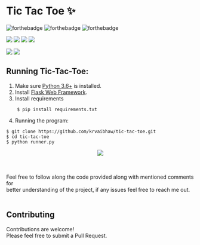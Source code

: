 # Tic Tac Toe ✨

![forthebadge](https://forthebadge.com/images/badges/built-with-love.svg)
![forthebadge](https://forthebadge.com/images/badges/for-you.svg)
![forthebadge](https://forthebadge.com/images/badges/powered-by-coffee.svg)

![](https://img.shields.io/badge/Excitement-High-red)
![](https://img.shields.io/badge/Maintained-Yes-blue)
![](https://img.shields.io/badge/Pull_Requests-Accepting-yellow)
![](https://img.shields.io/github/issues/krvaibhaw/tic-tac-toe)

![](https://img.shields.io/badge/Python-blue)
![](https://img.shields.io/badge/HTML-blueviolet)

## Running Tic-Tac-Toe:

1. Make sure [Python 3.6+](https://www.python.org/downloads/) is installed.
2. Install [Flask Web Framework](https://flask.palletsprojects.com/en/2.0.x/).
3. Install requirements  
```
    $ pip install requirements.txt
``` 
4. Running the program:
```
$ git clone https://github.com/krvaibhaw/tic-tac-toe.git
$ cd tic-tac-toe
$ python runner.py
```

<p align="center">
<img src="/preview/preview.gif">
</p>


<br><br>
Feel free to follow along the code provided along with mentioned comments for 
<br>better understanding of the project, if any issues feel free to reach me out.
<br><br>

## Contributing

Contributions are welcome!
<br>Please feel free to submit a Pull Request.
